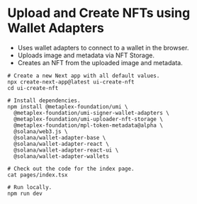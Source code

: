 # Upload and Create NFTs using Wallet Adapters

- Uses wallet adapters to connect to a wallet in the browser.
- Uploads image and metadata via NFT Storage.
- Creates an NFT from the uploaded image and metadata.

```shell
# Create a new Next app with all default values.
npx create-next-app@latest ui-create-nft
cd ui-create-nft

# Install dependencies.
npm install @metaplex-foundation/umi \
  @metaplex-foundation/umi-signer-wallet-adapters \
  @metaplex-foundation/umi-uploader-nft-storage \
  @metaplex-foundation/mpl-token-metadata@alpha \
  @solana/web3.js \
  @solana/wallet-adapter-base \
  @solana/wallet-adapter-react \
  @solana/wallet-adapter-react-ui \
  @solana/wallet-adapter-wallets

# Check out the code for the index page.
cat pages/index.tsx

# Run locally.
npm run dev
```
